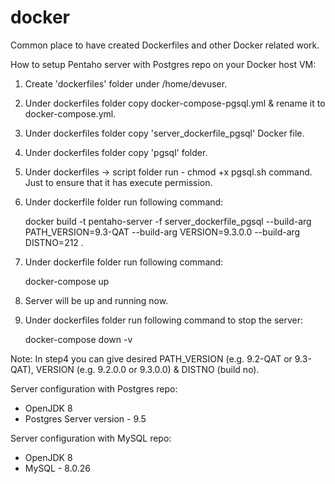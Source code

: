 # docker

Common place to have created Dockerfiles and other Docker related work.

How to setup Pentaho server with Postgres repo on your Docker host VM:
1. Create 'dockerfiles' folder under /home/devuser.
2. Under dockerfiles folder copy docker-compose-pgsql.yml & rename it to docker-compose.yml.
3. Under dockerfiles folder copy 'server_dockerfile_pgsql' Docker file.
4. Under dockerfiles folder copy 'pgsql' folder.
5. Under dockerfiles -> script folder run - chmod +x pgsql.sh command. Just to ensure that it has execute permission.
6. Under dockerfile folder run following command:

   docker build -t pentaho-server -f server_dockerfile_pgsql --build-arg PATH_VERSION=9.3-QAT --build-arg VERSION=9.3.0.0 --build-arg DISTNO=212 .
7. Under dockerfile folder run following command:

   docker-compose up
8. Server will be up and running now.
9. Under dockerfiles folder run following command to stop the server:

   docker-compose down -v

Note: In step4 you can give desired PATH_VERSION (e.g. 9.2-QAT or 9.3-QAT), VERSION (e.g. 9.2.0.0 or 9.3.0.0) & DISTNO (build no). 

Server configuration with Postgres repo:
- OpenJDK 8
- Postgres Server version - 9.5

Server configuration with MySQL repo:
- OpenJDK 8
- MySQL - 8.0.26